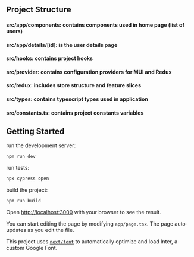 ## Project Structure

#### src/app/components: contains components used in home page (list of users)

#### src/app/details/[id]: is the user details page

#### src/hooks: contains project hooks

#### src/provider: contains configuration providers for MUI and Redux

#### src/redux: includes store structure and feature slices

#### src/types: contains typescript types used in application

#### src/constants.ts: contains project constants variables

## Getting Started

run the development server:

```bash
npm run dev
```

run tests:

```bash
npx cypress open
```

build the project:

```bash
npm run build
```

Open [http://localhost:3000](http://localhost:3000) with your browser to see the result.

You can start editing the page by modifying `app/page.tsx`. The page auto-updates as you edit the file.

This project uses [`next/font`](https://nextjs.org/docs/basic-features/font-optimization) to automatically optimize and load Inter, a custom Google Font.
